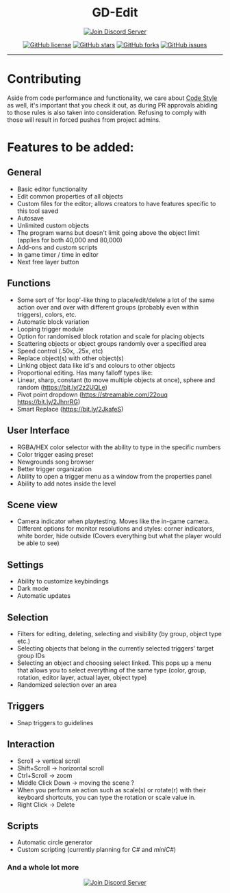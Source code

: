 <div align="center">
<h1>GD-Edit</h1>
      <a href="https://ci.appveyor.com/project/AltenGD/gd-edit"><img src="https://ci.appveyor.com/api/projects/status/rr383gfmmby75c2p?svg=true" alt="Join Discord Server"/></a>
      
[![GitHub license](https://img.shields.io/github/license/gd-edit/GDE.svg?style=flat-square)](https://github.com/gd-edit/GDE/blob/master/LICENSE) 
[![GitHub stars](https://img.shields.io/github/stars/gd-edit/GDE.svg?style=flat-square)](https://github.com/gd-edit/GDE/stargazers)
[![GitHub forks](https://img.shields.io/github/forks/gd-edit/GDE.svg?style=flat-square)](https://github.com/gd-edit/GDE/network)
[![GitHub issues](https://img.shields.io/github/issues/gd-edit/GDE.svg?style=flat-square)](https://github.com/gd-edit/GDE/issues)
</div>

---

# Contributing

Aside from code performance and functionality, we care about [Code Style](CodeStyle.md) as well, it's important that you check it out, as during PR approvals abiding to those rules is also taken into consideration. Refusing to comply with those will result in forced pushes from project admins.

# Features to be added:

## General

- Basic editor functionality
- Edit common properties of all objects
- Custom files for the editor; allows creators to have features specific to this tool saved
- Autosave
- Unlimited custom objects
- The program warns but doesn't limit going above the object limit (applies for both 40,000 and 80,000)
- Add-ons and custom scripts
- In game timer / time in editor
- Next free layer button

## Functions

- Some sort of 'for loop'-like thing to place/edit/delete a lot of the same action over and over with different groups (probably even within triggers), colors, etc.
- Automatic block variation
- Looping trigger module
- Option for randomised block rotation and scale for placing objects
- Scattering objects or object groups randomly over a specified area
- Speed control (.50x, .25x, etc)
- Replace object(s) with other object(s)
- Linking object data like id's and colours to other objects
- Proportional editing. Has many falloff types like:
- Linear, sharp, constant (to move multiple objects at once), sphere and random (https://bit.ly/2z2UQLe)
- Pivot point dropdown (https://streamable.com/22ouq https://bit.ly/2JhnrRG)
- Smart Replace (https://bit.ly/2JkafeS)

## User Interface

- RGBA/HEX color selector with the ability to type in the specific numbers
- Color trigger easing preset
- Newgrounds song browser
- Better trigger organization
- Ability to open a trigger menu as a window from the properties panel
- Ability to add notes inside the level

## Scene view

- Camera indicator when playtesting. Moves like the in-game camera. Different options for monitor resolutions and styles: corner indicators, white border, hide outside (Covers everything but what the player would be able to see)

## Settings

- Ability to customize keybindings
- Dark mode
- Automatic updates

## Selection

- Filters for editing, deleting, selecting and visibility (by group, object type etc.)
- Selecting objects that belong in the currently selected triggers' target group IDs
- Selecting an object and choosing select linked. This pops up a menu that allows you to select everything of the same type (color, group, rotation, editor layer, actual layer, object type)
- Randomized selection over an area

## Triggers

- Snap triggers to guidelines

## Interaction

- Scroll -> vertical scroll
- Shift+Scroll -> horizontal scroll
- Ctrl+Scroll -> zoom
- Middle Click Down -> moving the scene ?
- When you perform an action such as scale(s) or rotate(r) with their keyboard shortcuts, you can type the rotation or scale value in.
- Right Click -> Delete

## Scripts

- Automatic circle generator
- Custom scripting (currently planning for C# and *miniC#*)

### And a whole lot more

<div align="center">
    <a href="https://discord.gg/cq2FKbb"><img src="https://canary.discordapp.com/api/guilds/467885469108142100/widget.png?style=banner2" alt="Join Discord Server"/></a>
</div>
